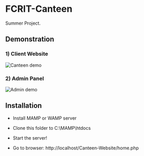 # FCRIT-Canteen

Summer Project.

## Demonstration

### 1) Client Website
<img src="./Images/Canteen demo.gif" alt="Canteen demo"/>

<br />

### 2) Admin Panel
<img src="./Images/Admin demo.gif" alt="Admin demo"/>

<br />

## Installation

- Install MAMP or WAMP server

- Clone this folder to C:\MAMP\htdocs

- Start the server!

- Go to browser: http://localhost/Canteen-Website/home.php
